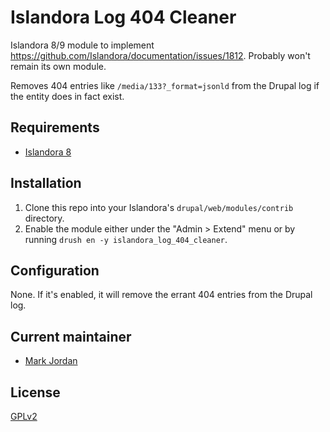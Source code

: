 # Islandora Log 404 Cleaner

Islandora 8/9 module to implement https://github.com/Islandora/documentation/issues/1812. Probably won't remain its own module.

Removes 404 entries like `/media/133?_format=jsonld` from the Drupal log if the entity does in fact exist.

## Requirements

* [Islandora 8](https://github.com/Islandora/islandora)

## Installation

1. Clone this repo into your Islandora's `drupal/web/modules/contrib` directory.
1. Enable the module either under the "Admin > Extend" menu or by running `drush en -y islandora_log_404_cleaner`.

## Configuration

None. If it's enabled, it will remove the errant 404 entries from the Drupal log.

## Current maintainer

* [Mark Jordan](https://github.com/mjordan)

## License

[GPLv2](http://www.gnu.org/licenses/gpl-2.0.txt)

